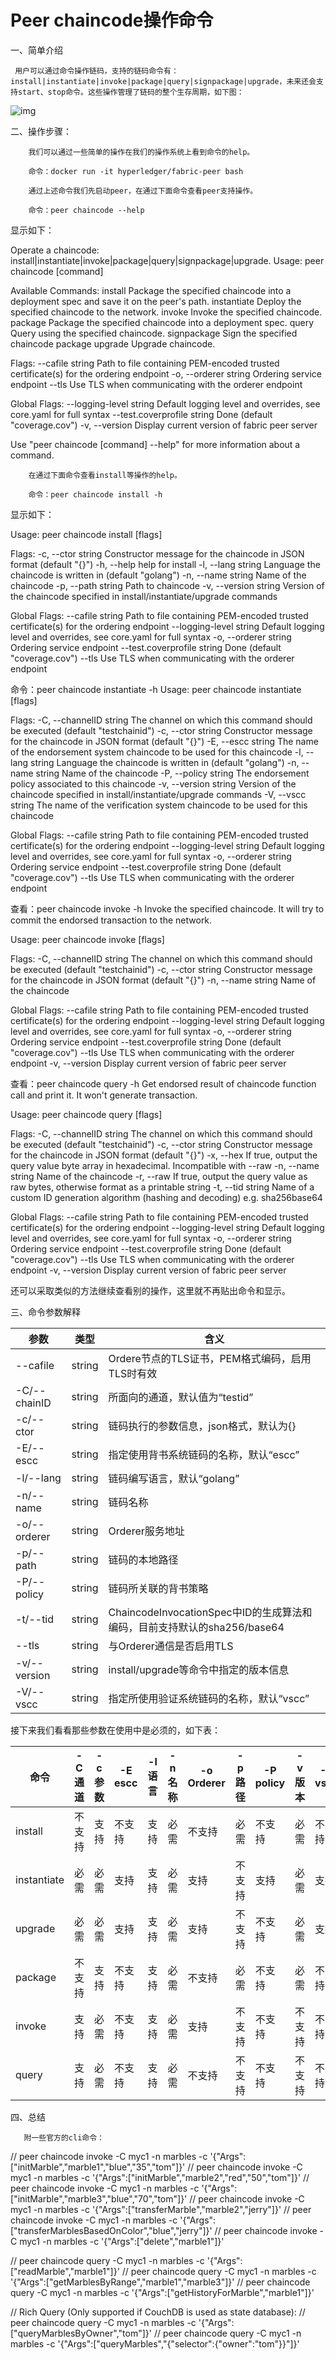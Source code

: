 #                     Peer chaincode操作命令

一、简单介绍

     用户可以通过命令操作链码，支持的链码命令有：install|instantiate|invoke|package|query|signpackage|upgrade，未来还会支持start、stop命令。这些操作管理了链码的整个生存周期，如下图：

![img](images/20180313161028638)

二、操作步骤：

        我们可以通过一些简单的操作在我们的操作系统上看到命令的help。
    
        命令：docker run -it hyperledger/fabric-peer bash
    
        通过上述命令我们先启动peer，在通过下面命令查看peer支持操作。
    
        命令：peer chaincode --help

显示如下：

Operate a chaincode: install|instantiate|invoke|package|query|signpackage|upgrade.
Usage:
peer chaincode [command]

 Available Commands:
  install         Package the specified chaincode into a deployment spec and save it on the peer's path.
  instantiate    Deploy the specified chaincode to the network.
  invoke           Invoke the specified chaincode.
  package        Package the specified chaincode into a deployment spec.
  query             Query using the specified chaincode.
  signpackage   Sign the specified chaincode package
  upgrade            Upgrade chaincode.

Flags:
      --cafile string      Path to file containing PEM-encoded trusted certificate(s) for the ordering endpoint
      -o, --orderer string     Ordering service endpoint
      --tls                      Use TLS when communicating with the orderer endpoint

Global Flags:
      --logging-level string       Default logging level and overrides, see core.yaml for full syntax
      --test.coverprofile string     Done (default "coverage.cov")
      -v, --version                            Display current version of fabric peer server



Use "peer chaincode [command] --help" for more information about a command.   

        在通过下面命令查看install等操作的help。
    
        命令：peer chaincode install -h

显示如下：

Usage:
  peer chaincode install [flags]

Flags:
  -c, --ctor string      Constructor message for the chaincode in JSON format (default "{}")
  -h, --help             help for install
  -l, --lang string      Language the chaincode is written in (default "golang")
  -n, --name string      Name of the chaincode
  -p, --path string      Path to chaincode
  -v, --version string   Version of the chaincode specified in install/instantiate/upgrade commands

Global Flags:
      --cafile string              Path to file containing PEM-encoded trusted certificate(s) for the ordering endpoint
      --logging-level string       Default logging level and overrides, see core.yaml for full syntax
  -o, --orderer string             Ordering service endpoint
      --test.coverprofile string   Done (default "coverage.cov")
      --tls                        Use TLS when communicating with the orderer endpoint


命令：peer chaincode instantiate -h
Usage:
  peer chaincode instantiate [flags]

Flags:
  -C, --channelID string   The channel on which this command should be executed (default "testchainid")
  -c, --ctor string        Constructor message for the chaincode in JSON format (default "{}")
  -E, --escc string        The name of the endorsement system chaincode to be used for this chaincode
  -l, --lang string        Language the chaincode is written in (default "golang")
  -n, --name string        Name of the chaincode
  -P, --policy string      The endorsement policy associated to this chaincode
  -v, --version string     Version of the chaincode specified in install/instantiate/upgrade commands
  -V, --vscc string        The name of the verification system chaincode to be used for this chaincode

Global Flags:
      --cafile string              Path to file containing PEM-encoded trusted certificate(s) for the ordering endpoint
      --logging-level string       Default logging level and overrides, see core.yaml for full syntax
  -o, --orderer string             Ordering service endpoint
      --test.coverprofile string   Done (default "coverage.cov")
      --tls                        Use TLS when communicating with the orderer endpoint


查看：peer chaincode invoke -h
Invoke the specified chaincode. It will try to commit the endorsed transaction to the network.

Usage:
  peer chaincode invoke [flags]

Flags:
  -C, --channelID string   The channel on which this command should be executed (default "testchainid")
  -c, --ctor string        Constructor message for the chaincode in JSON format (default "{}")
  -n, --name string        Name of the chaincode

Global Flags:
      --cafile string              Path to file containing PEM-encoded trusted certificate(s) for the ordering endpoint
      --logging-level string       Default logging level and overrides, see core.yaml for full syntax
  -o, --orderer string             Ordering service endpoint
      --test.coverprofile string   Done (default "coverage.cov")
      --tls                        Use TLS when communicating with the orderer endpoint
  -v, --version                    Display current version of fabric peer server



查看：peer chaincode query -h
Get endorsed result of chaincode function call and print it. It won't generate transaction.

Usage:
  peer chaincode query [flags]

Flags:
  -C, --channelID string   The channel on which this command should be executed (default "testchainid")
  -c, --ctor string        Constructor message for the chaincode in JSON format (default "{}")
  -x, --hex                If true, output the query value byte array in hexadecimal. Incompatible with --raw
  -n, --name string        Name of the chaincode
  -r, --raw                If true, output the query value as raw bytes, otherwise format as a printable string
  -t, --tid string         Name of a custom ID generation algorithm (hashing and decoding) e.g. sha256base64

Global Flags:
      --cafile string              Path to file containing PEM-encoded trusted certificate(s) for the ordering endpoint
      --logging-level string       Default logging level and overrides, see core.yaml for full syntax
      -o, --orderer string             Ordering service endpoint
      --test.coverprofile string   Done (default "coverage.cov")
      --tls                        Use TLS when communicating with the orderer endpoint
  -v, --version                    Display current version of fabric peer server

还可以采取类似的方法继续查看别的操作，这里就不再贴出命令和显示。



三、命令参数解释

| 参数         | 类型   | 含义                                                         |
| ------------ | ------ | ------------------------------------------------------------ |
| --cafile     | string | Ordere节点的TLS证书，PEM格式编码，启用TLS时有效              |
| -C/--chainID | string | 所面向的通道，默认值为“testid”                               |
| -c/--ctor    | string | 链码执行的参数信息，json格式，默认为{}                       |
| -E/--escc    | string | 指定使用背书系统链码的名称，默认“escc”                       |
| -l/--lang    | string | 链码编写语言，默认“golang”                                   |
| -n/--name    | string | 链码名称                                                     |
| -o/--orderer | string | Orderer服务地址                                              |
| -p/--path    | string | 链码的本地路径                                               |
| -P/--policy  | string | 链码所关联的背书策略                                         |
| -t/--tid     | string | ChaincodeInvocationSpec中ID的生成算法和编码，目前支持默认的sha256/base64 |
| --tls        | string | 与Orderer通信是否启用TLS                                     |
| -v/--version | string | install/upgrade等命令中指定的版本信息                        |
| -V/--vscc    | string | 指定所使用验证系统链码的名称，默认“vscc”                     |

接下来我们看看那些参数在使用中是必须的，如下表：

| 命令        | -C 通道 | -c 参数 | -E escc | -l 语言 | -n 名称 | -o Orderer | -p 路径 | -P policy | -v 版本 | -V vscc |
| ----------- | ------- | ------- | ------- | ------- | ------- | ---------- | ------- | --------- | ------- | ------- |
| install     | 不支持  | 支持    | 不支持  | 支持    | 必需    | 不支持     | 必需    | 不支持    | 必需    | 不支持  |
| instantiate | 必需    | 必需    | 支持    | 支持    | 必需    | 支持       | 不支持  | 支持      | 必需    | 支持    |
| upgrade     | 必需    | 必需    | 支持    | 支持    | 必需    | 支持       | 不支持  | 不支持    | 必需    | 支持    |
| package     | 不支持  | 支持    | 不支持  | 支持    | 必需    | 不支持     | 必需    | 不支持    | 必需    | 不支持  |
| invoke      | 支持    | 必需    | 不支持  | 支持    | 必需    | 支持       | 不支持  | 不支持    | 不支持  | 不支持  |
| query       | 支持    | 必需    | 不支持  | 支持    | 必需    | 不支持     | 不支持  | 不支持    | 不支持  | 不支持  |

四、总结

       附一些官方的cli命令：

// peer chaincode invoke -C myc1 -n marbles -c '{"Args":["initMarble","marble1","blue","35","tom"]}'
// peer chaincode invoke -C myc1 -n marbles -c '{"Args":["initMarble","marble2","red","50","tom"]}'
// peer chaincode invoke -C myc1 -n marbles -c '{"Args":["initMarble","marble3","blue","70","tom"]}'
// peer chaincode invoke -C myc1 -n marbles -c '{"Args":["transferMarble","marble2","jerry"]}'
// peer chaincode invoke -C myc1 -n marbles -c '{"Args":["transferMarblesBasedOnColor","blue","jerry"]}'
// peer chaincode invoke -C myc1 -n marbles -c '{"Args":["delete","marble1"]}'

// peer chaincode query -C myc1 -n marbles -c '{"Args":["readMarble","marble1"]}'
// peer chaincode query -C myc1 -n marbles -c '{"Args":["getMarblesByRange","marble1","marble3"]}'
// peer chaincode query -C myc1 -n marbles -c '{"Args":["getHistoryForMarble","marble1"]}'

// Rich Query (Only supported if CouchDB is used as state database):
//   peer chaincode query -C myc1 -n marbles -c '{"Args":["queryMarblesByOwner","tom"]}'
//   peer chaincode query -C myc1 -n marbles -c '{"Args":["queryMarbles","{\"selector\":{\"owner\":\"tom\"}}"]}'
